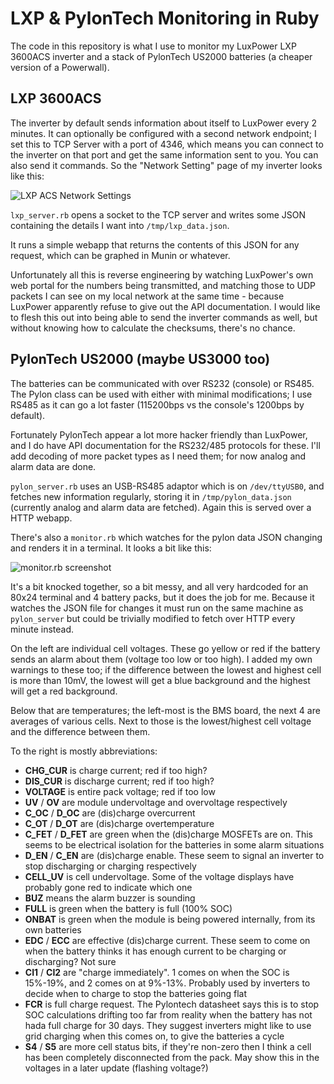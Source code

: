 # LXP & PylonTech Monitoring in Ruby

The code in this repository is what I use to monitor my LuxPower LXP 3600ACS inverter and a stack of PylonTech US2000 batteries (a cheaper version of a Powerwall).

## LXP 3600ACS

The inverter by default sends information about itself to LuxPower every 2 minutes. It can optionally be configured with a second network endpoint; I set this to TCP Server with a port of 4346, which means you can connect to the inverter on that port and get the same information sent to you. You can also send it commands. So the "Network Setting" page of my inverter looks like this:

![LXP ACS Network Settings](https://i.imgur.com/teygH6h.png)

`lxp_server.rb` opens a socket to the TCP server and writes some JSON containing the details I want into `/tmp/lxp_data.json`.

It runs a simple webapp that returns the contents of this JSON for any request, which can be graphed in Munin or whatever.

Unfortunately all this is reverse engineering by watching LuxPower's own web portal for the numbers being transmitted, and matching those to UDP packets I can see on my local network at the same time - because LuxPower apparently refuse to give out the API documentation. I would like to flesh this out into being able to send the inverter commands as well, but without knowing how to calculate the checksums, there's no chance.


## PylonTech US2000 (maybe US3000 too)

The batteries can be communicated with over RS232 (console) or RS485. The Pylon class can be used with either with minimal modifications; I use RS485 as it can go a lot faster (115200bps vs the console's 1200bps by default).

Fortunately PylonTech appear a lot more hacker friendly than LuxPower, and I do have API documentation for the RS232/485 protocols for these. I'll add decoding of more packet types as I need them; for now analog and alarm data are done.

`pylon_server.rb` uses an USB-RS485 adaptor which is on `/dev/ttyUSB0`, and fetches new information regularly, storing it in `/tmp/pylon_data.json` (currently analog and alarm data are fetched). Again this is served over a HTTP webapp.

There's also a `monitor.rb` which watches for the pylon data JSON changing and renders it in a terminal. It looks a bit like this:

![monitor.rb screenshot](https://i.imgur.com/Fq0WrT0.png)

It's a bit knocked together, so a bit messy, and all very hardcoded for an 80x24 terminal and 4 battery packs, but it does the job for me. Because it watches the JSON file for changes it must run on the same machine as `pylon_server` but could be trivially modified to fetch over HTTP every minute instead.

On the left are individual cell voltages. These go yellow or red if the battery sends an alarm about them (voltage too low or too high). I added my own warnings to these too; if the difference between the lowest and highest cell is more than 10mV, the lowest will get a blue background and the highest will get a red background.

Below that are temperatures; the left-most is the BMS board, the next 4 are averages of various cells. Next to those is the lowest/highest cell voltage and the difference between them.

To the right is mostly abbreviations:

  * **CHG_CUR** is charge current; red if too high?
  * **DIS_CUR** is discharge current; red if too high?
  * **VOLTAGE** is entire pack voltage; red if too low
  * **UV** / **OV** are module undervoltage and overvoltage respectively
  * **C_OC** / **D_OC** are (dis)charge overcurrent
  * **C_OT** / **D_OT** are (dis)charge overtemperature
  * **C_FET** / **D_FET** are green when the (dis)charge MOSFETs are on. This seems to be electrical isolation for the batteries in some alarm situations
  * **D_EN** / **C_EN** are (dis)charge enable. These seem to signal an inverter to stop discharging or charging respectively
  * **CELL_UV** is cell undervoltage. Some of the voltage displays have probably gone red to indicate which one
  * **BUZ** means the alarm buzzer is sounding
  * **FULL** is green when the battery is full (100% SOC)
  * **ONBAT** is green when the module is being powered internally, from its own batteries
  * **EDC** / **ECC** are effective (dis)charge current. These seem to come on when the battery thinks it has enough current to be charging or discharging? Not sure
  * **CI1** / **CI2** are "charge immediately". 1 comes on when the SOC is 15%-19%, and 2 comes on at 9%-13%. Probably used by inverters to decide when to charge to stop the batteries going flat
  * **FCR** is full charge request. The Pylontech datasheet says this is to stop SOC calculations drifting too far from reality when the battery has not hada  full charge for 30 days. They suggest inverters might like to use grid charging when this comes on, to give the batteries a cycle
  * **S4** / **S5** are more cell status bits, if they're non-zero then I think a cell has been completely disconnected from the pack. May show this in the voltages in a later update (flashing voltage?)
